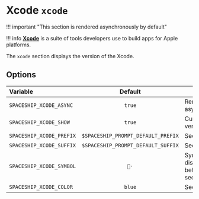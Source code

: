 # Xcode `xcode`

!!! important "This section is rendered asynchronously by default"

!!! info
    [**Xcode**](https://developer.apple.com/xcode/) is a suite of tools developers use to build apps for Apple platforms.

The `xcode` section displays the version of the Xcode.

## Options

| Variable                 |              Default               | Meaning                             |
| :----------------------- | :--------------------------------: | ----------------------------------- |
| `SPACESHIP_XCODE_ASYNC`  |               `true`               | Render section asynchronously       |
| `SPACESHIP_XCODE_SHOW`   |               `true`               | Current Xcode version               |
| `SPACESHIP_XCODE_PREFIX` | `$SPACESHIP_PROMPT_DEFAULT_PREFIX` | Section's prefix                    |
| `SPACESHIP_XCODE_SUFFIX` | `$SPACESHIP_PROMPT_DEFAULT_SUFFIX` | Section's suffix                    |
| `SPACESHIP_XCODE_SYMBOL` |               `🔨·`                 | Symbol displayed before the section |
| `SPACESHIP_XCODE_COLOR`  |               `blue`               | Section's color                     |
